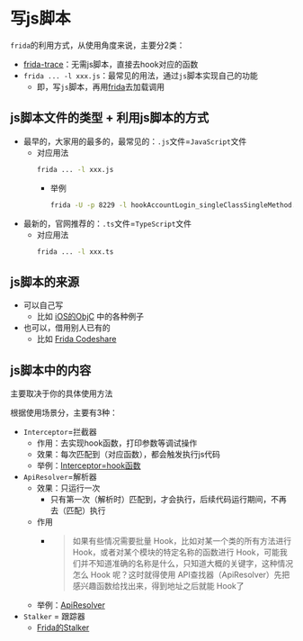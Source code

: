 # 写js脚本

`frida`的利用方式，从使用角度来说，主要分2类：

* [frida-trace](../../use_frida/frida_trace/README.md)：无需js脚本，直接去hook对应的函数
* `frida ... -l xxx.js`：最常见的用法，通过`js`脚本实现自己的功能
  * 即，写`js`脚本，再用[frida](../../use_frida/frida_cli/README.md)去加载调用

## js脚本文件的类型 + 利用js脚本的方式

* 最早的，大家用的最多的，最常见的：`.js`文件=`JavaScript`文件
  * 对应用法
    ```bash
    frida ... -l xxx.js
    ```
    * 举例
      ```bash
      frida -U -p 8229 -l hookAccountLogin_singleClassSingleMethod.js
      ```
* 最新的，官网推荐的：`.ts`文件=`TypeScript`文件
  * 对应用法
    ```bash
    frida ... -l xxx.ts
    ```

## js脚本的来源

* 可以自己写
  * 比如 [iOS的ObjC](../../frida_example/frida/ios_objc/README.md) 中的各种例子
* 也可以，借用别人已有的
  * 比如 [Frida Codeshare](../../frida_example/online_other_case/frida_codeshare.md)

## js脚本中的内容

主要取决于你的具体使用方法

根据使用场景分，主要有3种：

* `Interceptor`=拦截器
  * 作用：去实现hook函数，打印参数等调试操作
  * 效果：每次匹配到（对应函数），都会触发执行js代码
  * 举例：[Interceptor=hook函数](../../frida_example/frida/ios_objc/hook_func/README.md)
* `ApiResolver`=解析器
  * 效果：只运行一次
    * 只有第一次（解析时）匹配到，才会执行，后续代码运行期间，不再去（匹配）执行
  * 作用
    * > 如果有些情况需要批量 Hook，比如对某一个类的所有方法进行 Hook，或者对某个模块的特定名称的函数进行 Hook，可能我们并不知道准确的名称是什么，只知道大概的关键字，这种情况怎么 Hook 呢？这时就得使用 API查找器（ApiResolver）先把感兴趣函数给找出来，得到地址之后就能 Hook了
  * 举例：[ApiResolver](../../frida_example/frida/ios_objc/apiresolver/README.md)
* `Stalker` = 跟踪器
  * [Frida的Stalker](../../use_frida/frida_cli/frida_stalker.md)
